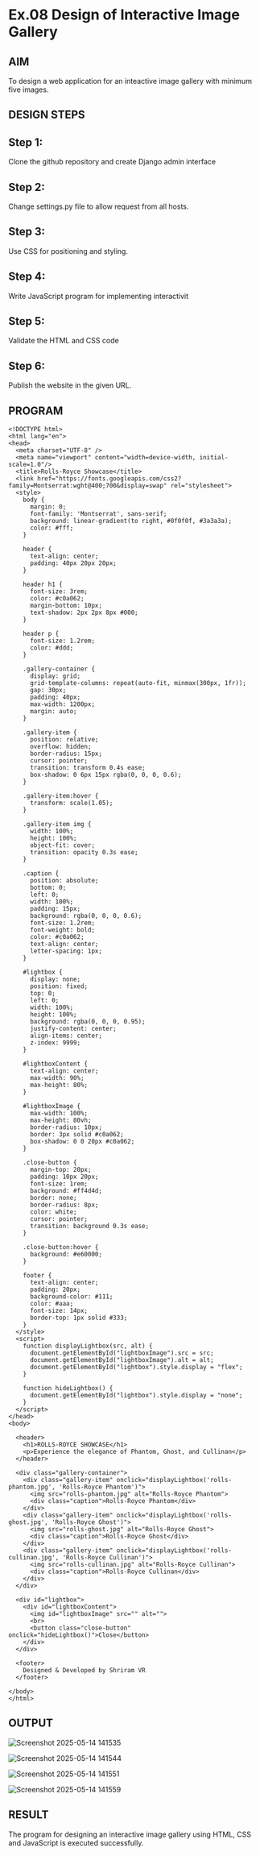 # Ex.08 Design of Interactive Image Gallery

## AIM
  To design a web application for an inteactive image gallery with minimum five images.

## DESIGN STEPS

## Step 1:

Clone the github repository and create Django admin interface

## Step 2:

Change settings.py file to allow request from all hosts.

## Step 3:

Use CSS for positioning and styling.

## Step 4:

Write JavaScript program for implementing interactivit

## Step 5:

Validate the HTML and CSS code

## Step 6:

Publish the website in the given URL.

## PROGRAM

```
<!DOCTYPE html>
<html lang="en">
<head>
  <meta charset="UTF-8" />
  <meta name="viewport" content="width=device-width, initial-scale=1.0"/>
  <title>Rolls-Royce Showcase</title>
  <link href="https://fonts.googleapis.com/css2?family=Montserrat:wght@400;700&display=swap" rel="stylesheet">
  <style>
    body {
      margin: 0;
      font-family: 'Montserrat', sans-serif;
      background: linear-gradient(to right, #0f0f0f, #3a3a3a);
      color: #fff;
    }

    header {
      text-align: center;
      padding: 40px 20px 20px;
    }

    header h1 {
      font-size: 3rem;
      color: #c0a062;
      margin-bottom: 10px;
      text-shadow: 2px 2px 8px #000;
    }

    header p {
      font-size: 1.2rem;
      color: #ddd;
    }

    .gallery-container {
      display: grid;
      grid-template-columns: repeat(auto-fit, minmax(300px, 1fr));
      gap: 30px;
      padding: 40px;
      max-width: 1200px;
      margin: auto;
    }

    .gallery-item {
      position: relative;
      overflow: hidden;
      border-radius: 15px;
      cursor: pointer;
      transition: transform 0.4s ease;
      box-shadow: 0 6px 15px rgba(0, 0, 0, 0.6);
    }

    .gallery-item:hover {
      transform: scale(1.05);
    }

    .gallery-item img {
      width: 100%;
      height: 100%;
      object-fit: cover;
      transition: opacity 0.3s ease;
    }

    .caption {
      position: absolute;
      bottom: 0;
      left: 0;
      width: 100%;
      padding: 15px;
      background: rgba(0, 0, 0, 0.6);
      font-size: 1.2rem;
      font-weight: bold;
      color: #c0a062;
      text-align: center;
      letter-spacing: 1px;
    }

    #lightbox {
      display: none;
      position: fixed;
      top: 0;
      left: 0;
      width: 100%;
      height: 100%;
      background: rgba(0, 0, 0, 0.95);
      justify-content: center;
      align-items: center;
      z-index: 9999;
    }

    #lightboxContent {
      text-align: center;
      max-width: 90%;
      max-height: 80%;
    }

    #lightboxImage {
      max-width: 100%;
      max-height: 80vh;
      border-radius: 10px;
      border: 3px solid #c0a062;
      box-shadow: 0 0 20px #c0a062;
    }

    .close-button {
      margin-top: 20px;
      padding: 10px 20px;
      font-size: 1rem;
      background: #ff4d4d;
      border: none;
      border-radius: 8px;
      color: white;
      cursor: pointer;
      transition: background 0.3s ease;
    }

    .close-button:hover {
      background: #e60000;
    }

    footer {
      text-align: center;
      padding: 20px;
      background-color: #111;
      color: #aaa;
      font-size: 14px;
      border-top: 1px solid #333;
    }
  </style>
  <script>
    function displayLightbox(src, alt) {
      document.getElementById("lightboxImage").src = src;
      document.getElementById("lightboxImage").alt = alt;
      document.getElementById("lightbox").style.display = "flex";
    }

    function hideLightbox() {
      document.getElementById("lightbox").style.display = "none";
    }
  </script>
</head>
<body>

  <header>
    <h1>ROLLS-ROYCE SHOWCASE</h1>
    <p>Experience the elegance of Phantom, Ghost, and Cullinan</p>
  </header>

  <div class="gallery-container">
    <div class="gallery-item" onclick="displayLightbox('rolls-phantom.jpg', 'Rolls-Royce Phantom')">
      <img src="rolls-phantom.jpg" alt="Rolls-Royce Phantom">
      <div class="caption">Rolls-Royce Phantom</div>
    </div>
    <div class="gallery-item" onclick="displayLightbox('rolls-ghost.jpg', 'Rolls-Royce Ghost')">
      <img src="rolls-ghost.jpg" alt="Rolls-Royce Ghost">
      <div class="caption">Rolls-Royce Ghost</div>
    </div>
    <div class="gallery-item" onclick="displayLightbox('rolls-cullinan.jpg', 'Rolls-Royce Cullinan')">
      <img src="rolls-cullinan.jpg" alt="Rolls-Royce Cullinan">
      <div class="caption">Rolls-Royce Cullinan</div>
    </div>
  </div>

  <div id="lightbox">
    <div id="lightboxContent">
      <img id="lightboxImage" src="" alt="">
      <br>
      <button class="close-button" onclick="hideLightbox()">Close</button>
    </div>
  </div>

  <footer>
    Designed & Developed by Shriram VR
  </footer>

</body>
</html>

```


## OUTPUT
![Screenshot 2025-05-14 141535](https://github.com/user-attachments/assets/6bcafabc-3d10-4f6a-aeda-9ca1b71b26a2)

![Screenshot 2025-05-14 141544](https://github.com/user-attachments/assets/112636ac-7ddc-46e1-bbed-a2a3e749aff4)


![Screenshot 2025-05-14 141551](https://github.com/user-attachments/assets/f11f4a66-dc9c-4c46-b1bc-1e1d2da266fc)

![Screenshot 2025-05-14 141559](https://github.com/user-attachments/assets/6b5c5281-2189-4521-b6e1-f4d97975becc)




## RESULT
  The program for designing an interactive image gallery using HTML, CSS and JavaScript is executed successfully.
